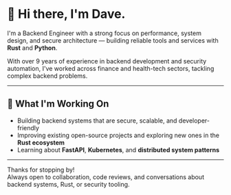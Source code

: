 # 👋 Hi there, I'm Dave.

I'm a Backend Engineer with a strong focus on performance, system design, and secure architecture — building reliable tools and services with **Rust** and **Python**.

With over 9 years of experience in backend development and security automation, I've worked across finance and health-tech sectors, tackling complex backend problems.

---

## 🚀 What I'm Working On

- Building backend systems that are secure, scalable, and developer-friendly  
- Improving existing open-source projects and exploring new ones in the **Rust ecosystem**  
- Learning about **FastAPI**, **Kubernetes**, and **distributed system patterns**

---

Thanks for stopping by!  
Always open to collaboration, code reviews, and conversations about backend systems, Rust, or security tooling.
